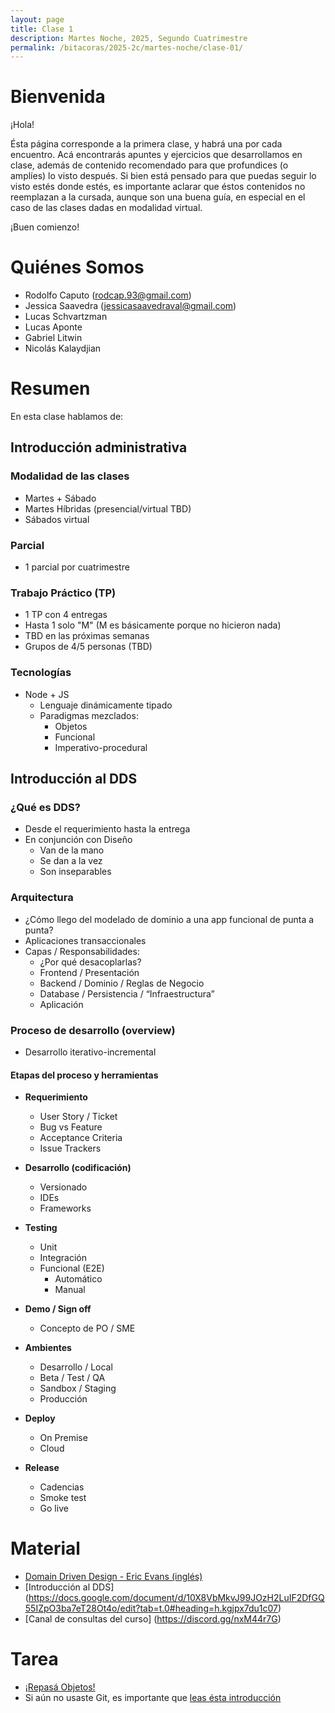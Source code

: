```yaml
---
layout: page
title: Clase 1
description: Martes Noche, 2025, Segundo Cuatrimestre
permalink: /bitacoras/2025-2c/martes-noche/clase-01/
---
```


# Bienvenida

¡Hola!

Ésta página corresponde a la primera clase, y habrá una por cada encuentro. Acá encontrarás apuntes y ejercicios que desarrollamos en clase, además de contenido recomendado para que profundices (o amplíes) lo visto después.
Si bien está pensado para que puedas seguir lo visto estés donde estés, es importante aclarar que éstos contenidos no reemplazan a la cursada, aunque son una buena guía, en especial en el caso de las clases dadas en modalidad virtual.

¡Buen comienzo!

# Quiénes Somos

 * Rodolfo Caputo (rodcap.93@gmail.com)
 * Jessica Saavedra (jessicasaavedraval@gmail.com)
 * Lucas Schvartzman
 * Lucas Aponte
 * Gabriel Litwin
 * Nicolás Kalaydjian

# Resumen

En esta clase hablamos de:

## Introducción administrativa

### Modalidad de las clases
- Martes + Sábado
- Martes Híbridas (presencial/virtual TBD)
- Sábados virtual

### Parcial
- 1 parcial por cuatrimestre

### Trabajo Práctico (TP)
- 1 TP con 4 entregas
- Hasta 1 solo "M" (M es básicamente porque no hicieron nada)
- TBD en las próximas semanas
- Grupos de 4/5 personas (TBD)

### Tecnologías
- Node + JS
  - Lenguaje dinámicamente tipado
  - Paradigmas mezclados:
    - Objetos
    - Funcional
    - Imperativo-procedural

## Introducción al DDS

### ¿Qué es DDS?
- Desde el requerimiento hasta la entrega
- En conjunción con Diseño
  - Van de la mano
  - Se dan a la vez
  - Son inseparables

### Arquitectura
- ¿Cómo llego del modelado de dominio a una app funcional de punta a punta?
- Aplicaciones transaccionales
- Capas / Responsabilidades:
  - ¿Por qué desacoplarlas?
  - Frontend / Presentación
  - Backend / Dominio / Reglas de Negocio
  - Database / Persistencia / “Infraestructura”
  - Aplicación

### Proceso de desarrollo (overview)
- Desarrollo iterativo-incremental

#### Etapas del proceso y herramientas
- **Requerimiento**
  - User Story / Ticket
  - Bug vs Feature
  - Acceptance Criteria
  - Issue Trackers

- **Desarrollo (codificación)**
  - Versionado
  - IDEs
  - Frameworks

- **Testing**
  - Unit
  - Integración
  - Funcional (E2E)
    - Automático
    - Manual

- **Demo / Sign off**
  - Concepto de PO / SME

- **Ambientes**
  - Desarrollo / Local
  - Beta / Test / QA
  - Sandbox / Staging
  - Producción

- **Deploy**
  - On Premise
  - Cloud

- **Release**
  - Cadencias
  - Smoke test
  - Go live


# Material

* [Domain Driven Design - Eric Evans (inglés)](https://fabiofumarola.github.io/nosql/readingMaterial/Evans03.pdf)
* [Introducción al DDS] (https://docs.google.com/document/d/10X8VbMkvJ99JOzH2LuIF2DfGQ55IZpO3ba7eT28Ot4o/edit?tab=t.0#heading=h.kgjpx7du1c07)
* [Canal de consultas del curso] (https://discord.gg/nxM44r7G)

# Tarea

* [¡Repasá Objetos!](https://www.pdep.com.ar/material/apuntes)
* Si aún no usaste Git, es importante que [leas ésta introducción](https://docs.google.com/document/d/1nadC6-rwR2eRC0FYFWuq22pCRyZWXmCiPBuQ0cD-vMI/edit#heading=h.r9wuhoi4rpgq)
